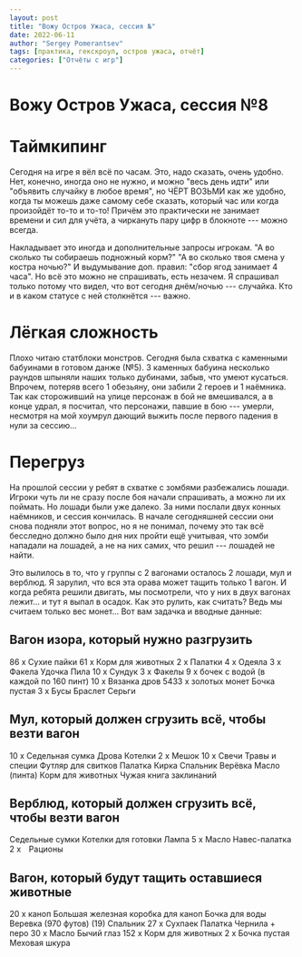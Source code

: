 ```yaml
---
layout: post
title: "Вожу Остров Ужаса, сессия №"
date: 2022-06-11
author: "Sergey Pomerantsev"
tags: [практика, гекскроул, остров ужаса, отчёт]
categories: ["Отчёты с игр"]
---
```


# Вожу Остров Ужаса, сессия №8

# Таймкипинг

Сегодня на игре я вёл всё по часам. Это, надо сказать, очень удобно. Нет, конечно, иногда оно не нужно, и можно "весь день идти" или "объявить случайку в любое время", но ЧЁРТ ВОЗЬМИ как же удобно, когда ты можешь даже самому себе сказать, который час или когда произойдёт то-то и то-то! Причём это практически не занимает времени и сил для учёта, а чиркануть пару цифр в блокноте --- можно всегда.

Накладывает это иногда и дополнительные запросы игрокам. "А во сколько ты собираешь подножный корм?" "А во сколько твоя смена у  костра ночью?" И выдумывание доп. правил: "сбор ягод занимает 4 часа". Но всё это можно не спрашивать, есть незачем. Я спрашивал только потому что видел, что вот сегодня днём/ночью --- случайка. Кто и в каком статусе с ней столкнётся --- важно.

# Лёгкая сложность

Плохо читаю статблоки монстров. Сегодня была схватка с каменными бабуинами в готовом данже (№5). 3 каменных бабуина несколько раундов шпыняли наших только дубинами, забыв, что умеют кусаться. Впрочем, потеряв всего 1 обезьяну, они забили 2 героев и 1 наёмника. Так как стороживший на улице персонаж в бой не вмешивался, а в конце удрал, я посчитал, что персонажи, павшие в бою --- умерли, несмотря на мой хоумрул дающий выжить после первого падения в нули за сессию...

# Перегруз

На прошлой сессии у ребят в схватке с зомбями разбежались лошади. Игроки чуть ли не сразу после боя начали спрашивать, а можно ли их поймать. Но лошади были уже далеко. За ними послали двух конных наёмников, и сессия кончилась. В начале сегодняшней сессии они снова подняли этот вопрос, но я не понимал, почему это так всё бесследно должно было дня них пройти ещё учитывая, что зомби нападали на лошадей, а не на них самих, что решил --- лошадей не найти.

Это вылилось в то, что у группы с 2 вагонами осталось 2 лошади, мул и верблюд. Я зарулил, что вся эта орава может тащить только 1 вагон. И когда ребята решили двигать, мы посмотрели, что у них в двух вагонах лежит... и тут я выпал в осадок. Как это рулить, как считать? Ведь мы считаем только вес монет... Вот вам задачка и вводные данные:

## Вагон изора, который нужно разгрузить

86 х Сухие пайки
61 х Корм для животных
2 х Палатки
4 х Одеяла
3 х Факела
Удочка
Пила
10 х Сундук
3 х Факелы
9 х бочек с водой (в каждой по 160 пинт)
10 х Вязанка дров
5433 х золотых монет
Бочка пустая
3 х Бусы
Браслет
Серьги

## Мул, который должен сгрузить всё, чтобы везти вагон

10 х Седельная сумка
Дрова
Котелки
2 х Мешок
10 х Свечи
Травы и специи
Футляр для свитков
Палатка
Кирка
Спальник
Верёвка
Масло (пинта)
Корм для животных
Чужая книга заклинаний

## Верблюд, который должен сгрузить всё, чтобы везти вагон

Седельные сумки
Котелки для готовки
Лампа
5 х Масло
Навес-палатка
2 х Рационы

## Вагон, который будут тащить оставшиеся животные

20 х каноп
Большая железная коробка для каноп
Бочка для воды
Веревка (970 футов) (19)
Спальник
27 х Сухпаек
Палатка
Чернила + перо
30 х Масло
Бычий глаз
152 х Корм для животных
2 х Бочка пустая
Меховая шкура

